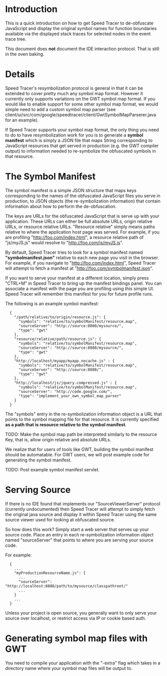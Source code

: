 # Introduction #

This is a quick introduction on how to get Speed Tracer to de-obfuscate JavaScript and display the original symbol names for function boundaries available via the displayed stack traces for selected nodes in the event trace tree.

This document does **not** document the IDE interaction protocol. That is still in the oven baking.

# Details #

Speed Tracer's resymbolization protocol is general in that it can be extended to cover pretty much any symbol map format. However it currently only supports variations on the GWT symbol map format. If you would like to enable support for some other symbol map format, we would simple need to add a custom symbol map parser (see client/ui/src/com/google/speedtracer/client/GwtSymbolMapParserer.java for an example).

If Speed Tracer supports your symbol map format, the only thing you need to do to have resymbolization work for you is to generate a **symbol manifest** which is simply a JSON file that maps String corresponding to JavaScript resources that get served in production (e.g. the GWT compiler output) to information needed to re-symbolize the obfuscated symbols in that resource.

# The Symbol Manifest #

The symbol manifest is a simple JSON structure that maps keys corresponding to the names of the obfuscated JavaScript files you serve in production, to JSON objects (the re-symbolization information) that contain information about how to perform the de-obfuscation.

The keys are URLs for the obfuscated JavaScript that is serve up with your application. These URLs can either be full absolute URLs, origin relative URLs, or resource relative URLs. "Resource relative" simply means paths relative to where the application host page was served. For example, if you are profiling "http://foo.com/index.html", a resource relative path of "js/myJS.js" would resolve to "http://foo.com/js/myJS.js".

By default, Speed Tracer tries to look for a symbol manifest named **"symbolmanifest.json"** relative to each new page you visit in the browser. For example, if you navigate to "http://foo.com/index.html", Speed Tracer will attempt to fetch a manifest at "http://foo.com/symbolmanifest.json".

If you want to serve your manifest at a different location, simply press "CTRL+M" in Speed Tracer to bring up the manifest bindings panel. You can associate a manifest with the page you are profiling using this simple UI. Speed Tracer will remember this manifest for you for future profile runs.

The following is an example symbol manifest:

```
  { 
    "/path/relative/to/origin/resource.js": {
      "symbols": "relative/to/symbolManifest/resource.map",
      "sourceServer": "http://source:8080/mysource/",
      "type": "gwt"
    },
    "resource/relative/path/resource.js": {
      "symbols": "relative/to/symbolManifest/resource.map",
      "sourceServer": "http://source:8080/mysource/",
      "type": "gwt"
    },
    "http://localhost/myapp/myapp.nocache.js" : {
      "symbols": "relative/to/symbolManifest/resource.map",
      "sourceServer": "http://source:8080/",
      "type": "gwt"
    },
    "http://localhost/js/jquery.compressed.js" : {
      "symbols": "relative/to/symbolManifest/resource.map",
      "sourceServer": "http://code.google.com/",
      "type": "implement_your_own_symbol_map_parser"
    }
  }
```

The "symbols" entry in the re-symbolization information object is a URL that points to the symbol mapping file for that resource. It is currently specified **as a path that is resource relative to the symbol manifest**.

TODO: Make the symbol map path be interpreted similarly to the resource Key, that is, allow origin relative and absolute URLs.

We realize that for users of tools like GWT, building the symbol manifest should be automatable. For GWT users, we will post example code for generating the symbol manifest.

TODO: Post example symbol manifest servlet.

# Serving Source #

If there is no IDE found that implements our "SourceViewerServer" protocol (currently undocumented) then Speed Tracer will attempt to simply fetch the original java source and display it within Speed Tracer using the same source viewer used for looking at obfuscated source.

So how does this work? Simply start a web server that serves up your source code. Place an entry in each re-symbolization information object named "sourceServer" that points to where you are serving your source code.

For example:

```
  {
    ...
    "myProductionResourceName.js": {
      ...
      "sourceServer": "http://localhost:8888/path/to/mysource/classpathroot/"  
      ...
    }
    ...
  }
```

Unless your project is open source, you generally want to only serve your source over localhost, or restrict access via IP or cookie based auth.


# Generating symbol map files with GWT #

You need to compile your application with the "-extra" flag which takes in a directory name where your symbol map files will be output to.